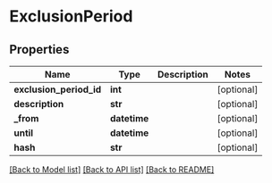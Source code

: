 # ExclusionPeriod

## Properties
Name | Type | Description | Notes
------------ | ------------- | ------------- | -------------
**exclusion_period_id** | **int** |  | [optional] 
**description** | **str** |  | [optional] 
**_from** | **datetime** |  | [optional] 
**until** | **datetime** |  | [optional] 
**hash** | **str** |  | [optional] 

[[Back to Model list]](../README.md#documentation-for-models) [[Back to API list]](../README.md#documentation-for-api-endpoints) [[Back to README]](../README.md)


